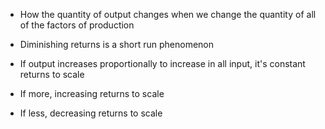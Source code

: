 - How the quantity of output changes when we change the quantity of all of the factors of production
- Diminishing returns is a short run phenomenon

- If output increases proportionally to increase in all input, it's constant returns to scale
- If more, increasing returns to scale
- If less, decreasing returns to scale